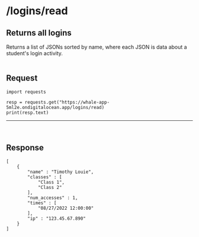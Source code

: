 # /logins/read

## Returns all logins
Returns a list of JSONs sorted by name, where each JSON is data about a student's login activity.
<br><br>

## Request

    import requests

    resp = requests.get("https://whale-app-5ml2e.ondigitalocean.app/logins/read)
    print(resp.text)

<hr> <br>

## Response
    [
        {      
            "name" : "Timothy Louie",
            "classes" : [
                "Class 1",
                "Class 2"
            ],
            "num_accesses" : 1,
            "times" : [
                "08/27/2022 12:00:00"
            ],
            "ip" : "123.45.67.890"
        }
    ]